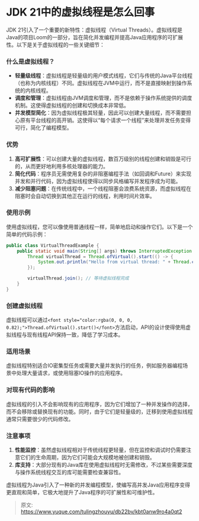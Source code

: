 # JDK 21中的虚拟线程是怎么回事

<font style="color:rgba(0, 0, 0, 0.82);">JDK 21引入了一个重要的新特性：虚拟线程（Virtual Threads）。虚拟线程是Java的项目Loom的一部分，旨在简化并发编程并提高Java应用程序的可扩展性。以下是关于虚拟线程的一些关键细节：</font>

### <font style="color:rgba(0, 0, 0, 0.82);">什么是虚拟线程？</font>
+ **<font style="color:rgba(0, 0, 0, 0.82);">轻量级线程</font>**<font style="color:rgba(0, 0, 0, 0.82);">：虚拟线程是轻量级的用户模式线程，它们与传统的Java平台线程（也称为内核线程）不同。虚拟线程在JVM中运行，而不是直接映射到操作系统的内核线程。</font>
+ **<font style="color:rgba(0, 0, 0, 0.82);">调度和管理</font>**<font style="color:rgba(0, 0, 0, 0.82);">：虚拟线程由JVM调度和管理，而不是依赖于操作系统提供的调度机制。这使得虚拟线程的创建和切换成本非常低。</font>
+ **<font style="color:rgba(0, 0, 0, 0.82);">并发模型简化</font>**<font style="color:rgba(0, 0, 0, 0.82);">：因为虚拟线程极其轻量，因此可以创建大量线程，而不需要担心原有平台线程的高开销。这使得以“每个请求一个线程”来处理并发任务变得可行，简化了编程模型。</font>

### <font style="color:rgba(0, 0, 0, 0.82);">优势</font>
1. **<font style="color:rgba(0, 0, 0, 0.82);">高可扩展性</font>**<font style="color:rgba(0, 0, 0, 0.82);">：可以创建大量的虚拟线程，数百万级别的线程创建和销毁是可行的，从而更好地利用多核处理器的能力。</font>
2. **<font style="color:rgba(0, 0, 0, 0.82);">简化代码</font>**<font style="color:rgba(0, 0, 0, 0.82);">：程序员无需使用复杂的非阻塞编程手法（如回调和Future）来实现并发和并行代码，因为虚拟线程使得以同步风格编写并发程序成为可能。</font>
3. **<font style="color:rgba(0, 0, 0, 0.82);">减少阻塞问题</font>**<font style="color:rgba(0, 0, 0, 0.82);">：在传统线程中，一个线程阻塞会浪费系统资源，而虚拟线程在阻塞时会自动切换到其他正在运行的线程，利用时间片效率。</font>

### <font style="color:rgba(0, 0, 0, 0.82);">使用示例</font>
<font style="color:rgba(0, 0, 0, 0.82);">使用虚拟线程，您可以像使用普通线程一样，简单地启动和操作它们。以下是一个简单的代码示例：</font>

```java
public class VirtualThreadExample {  
    public static void main(String[] args) throws InterruptedException {  
        Thread virtualThread = Thread.ofVirtual().start(() -> {  
            System.out.println("Hello from virtual thread: " + Thread.currentThread());  
        });  

        virtualThread.join(); // 等待虚拟线程完成  
    }  
}
```

### <font style="color:rgba(0, 0, 0, 0.82);">创建虚拟线程</font>
<font style="color:rgba(0, 0, 0, 0.82);">虚拟线程可以通过</font>`<font style="color:rgba(0, 0, 0, 0.82);">Thread.ofVirtual().start()</font>`<font style="color:rgba(0, 0, 0, 0.82);">方法启动，API的设计使得使用虚拟线程与现有线程API保持一致，降低了学习成本。</font>

### <font style="color:rgba(0, 0, 0, 0.82);">适用场景</font>
<font style="color:rgba(0, 0, 0, 0.82);">虚拟线程特别适合IO密集型任务或需要大量并发执行的任务，例如服务器编程场景中处理大量请求，或使用阻塞IO操作的应用程序。</font>

### <font style="color:rgba(0, 0, 0, 0.82);">对现有代码的影响</font>
<font style="color:rgba(0, 0, 0, 0.82);">虚拟线程的引入不会影响现有的应用程序，因为它们增加了一种并发操作的选择，而不会移除或替换现有的功能。同时，由于它们是轻量级的，迁移到使用虚拟线程通常只需要很少的代码修改。</font>

### <font style="color:rgba(0, 0, 0, 0.82);">注意事项</font>
1. **<font style="color:rgba(0, 0, 0, 0.82);">性能监控</font>**<font style="color:rgba(0, 0, 0, 0.82);">：虽然虚拟线程相对于传统线程更轻量，但在监控和调试时仍需要注意它们的生命周期，因为它们可能会大规模地被创建和销毁。</font>
2. **<font style="color:rgba(0, 0, 0, 0.82);">库支持</font>**<font style="color:rgba(0, 0, 0, 0.82);">：大部分现有的Java库在使用虚拟线程时无需修改，不过某些需要深度与操作系统线程交互的库可能需要检查兼容性。</font>

<font style="color:rgba(0, 0, 0, 0.82);">虚拟线程为Java引入了一种新的并发编程模型，使编写高并发Java应用程序变得更直观和简单，它极大地提升了Java程序的可扩展性和可维护性。</font>



> 原文: <https://www.yuque.com/tulingzhouyu/db22bv/kbt0anw9ro4a0qt2>